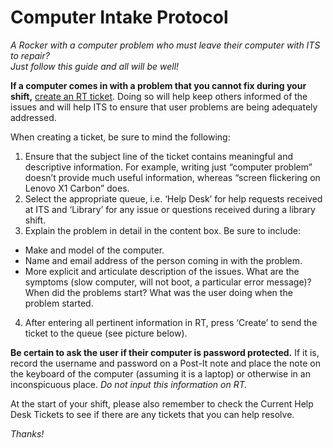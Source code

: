 # Computer Intake Protocol

*A Rocker with a computer problem who must leave their computer with ITS to repair? <br />
Just follow this guide and all will be well!*


**If a computer comes in with a problem that you cannot fix during your shift,** [create an RT ticket](https://rt.simons-rock.edu). Doing so will help keep others informed of the issues and will help ITS to ensure that user problems are being adequately addressed.

When creating a ticket, be sure to mind the following:

1. Ensure that the subject line of the ticket contains meaningful and descriptive information. For example, writing just “computer problem” doesn’t provide much useful information, whereas “screen flickering on Lenovo X1 Carbon” does.
2. Select the appropriate queue, i.e. ‘Help Desk’ for help requests received at ITS and ‘Library’ for any issue or questions received during a library shift.
3. Explain the problem in detail in the content box. Be sure to include: 
  + Make and model of the computer.
  + Name and email address of the person coming in with the problem.
  + More explicit and articulate description of the issues. What are the symptoms (slow computer, will not boot, a particular error message)?  When did the problems start? What was the user doing when the problem started.
4. After entering all pertinent information in RT, press ‘Create’ to send the ticket to the queue (see picture below).




**Be certain to ask the user if their computer is password protected.** If it is, record the username and password on a Post-It note and place the note on the keyboard of the computer (assuming it is a laptop) or otherwise in an inconspicuous place. *Do not input this information on RT.* 

At the start of your shift, please also remember to check the Current Help Desk Tickets to see if there are any tickets that you can help resolve.

*Thanks!*
